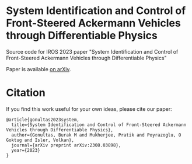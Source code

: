 # System Identification and Control of Front-Steered Ackermann Vehicles through Differentiable Physics
Source code for IROS 2023 paper "System Identification and Control of Front-Steered Ackermann Vehicles through Differentiable Physics"

Paper is available [on arXiv](https://arxiv.org/pdf/2308.03898).

# Citation
If you find this work useful for your own ideas, please cite our paper:
```
@article{gonultas2023system,
  title={System Identification and Control of Front-Steered Ackermann Vehicles through Differentiable Physics},
  author={Gonultas, Burak M and Mukherjee, Pratik and Poyrazoglu, O Goktug and Isler, Volkan},
  journal={arXiv preprint arXiv:2308.03898},
  year={2023}
}

